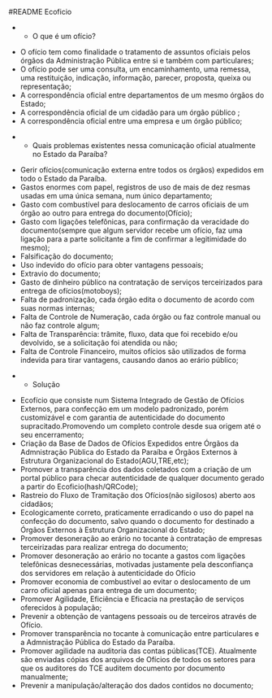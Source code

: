 
#README Ecoficio

* - O que é um ofício? 

- O ofício tem como finalidade o tratamento de assuntos oficiais pelos órgãos da Administração Pública entre si e também com particulares;
- O ofício pode ser uma consulta, um encaminhamento, uma remessa, uma restituição, indicação, informação, parecer, proposta, queixa ou representação;
- A correspondência oficial entre departamentos de um mesmo órgãos do Estado;
- A correspondência oficial de um cidadão para um órgão público ;
- A correspondência oficial entre uma empresa e um órgão público;

* - Quais problemas existentes nessa comunicação oficial atualmente no Estado da Paraíba?

- Gerir ofícios(comunicação externa entre todos os órgãos) expedidos em todo o Estado da Paraíba.
- Gastos enormes com papel, registros de uso de mais de dez resmas usadas em uma única semana, num único departamento;
- Gasto com combustível para deslocamento de carros oficiais de um órgão ao outro para entrega do documento(Ofício);
- Gasto com ligações telefônicas, para confirmação da veracidade do documento(sempre que algum servidor recebe um ofício, faz uma ligação para a parte solicitante a fim de confirmar a legitimidade do mesmo);
-  Falsificação do documento;
- Uso indevido do ofício para obter vantagens pessoais;
- Extravio do documento;
- Gasto de dinheiro público na contratação de serviços terceirizados para entrega de ofícios(motoboys);
- Falta de padronização, cada órgão edita o documento de acordo com suas normas internas;
- Falta de Controle de Numeração, cada órgão ou faz controle manual ou não faz controle algum;
- Falta de Transparência: trâmite, fluxo, data que foi recebido e/ou devolvido, se a solicitação foi atendida ou não;
- Falta de Controle Financeiro, muitos ofícios são utilizados de forma indevida para tirar vantagens, causando danos ao erário público;

* - Solução

- Ecofício que consiste num Sistema Integrado de Gestão de Ofícios Externos, para confecção em um modelo padronizado, porém customizável e com garantia de autenticidade do documento supracitado.Promovendo um completo controle desde sua origem até o seu encerramento;
- Criação da Base de Dados de Ofícios Expedidos entre Órgãos da Admnistração Pública do Estado da Paraíba e Órgãos Externos à Estrutura Organizacional do Estado(AGU,TRE,etc);
- Promover a transparência dos dados coletados com a criação de um portal público para checar autenticidade de qualquer documento gerado a partir do Ecoficio(hash/QRCode);
- Rastreio do Fluxo de Tramitação dos Ofícios(não sigilosos) aberto aos cidadãos;
- Ecologicamente correto, praticamente erradicando o uso do papel na confecção do documento, salvo quando o documento for destinado a Órgãos Externos à Estrutura Organizacional do Estado;
- Promover desoneração ao erário no tocante à contratação de empresas terceirizadas para realizar entrega do documento;
- Promover desoneração ao erário no tocante a gastos com ligações telefônicas desnecessárias, motivadas justamente pela desconfiança dos servidores em relação à autenticidade do Ofício
- Promover economia de combustível ao evitar o deslocamento de um carro oficial apenas para entrega de um documento;
- Promover Agilidade, Eficiência e Eficacia na prestação de serviços oferecidos à população;
- Prevenir a obtenção de vantagens pessoais ou de terceiros através de Ofício.
- Promover transparência no tocante à comunicação entre particulares e a Admnistração Pública do Estado da Paraíba.
- Promover agilidade na auditoria das contas públicas(TCE). Atualmente são enviadas cópias dos arquivos de Ofícios de todos os setores para que os auditores do TCE auditem documento por documento manualmente;
- Prevenir a manipulação/alteração dos dados contidos no documento;


